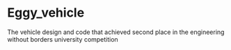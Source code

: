 # Eggy_vehicle
The vehicle design and code that achieved second place in the engineering without borders university competition
